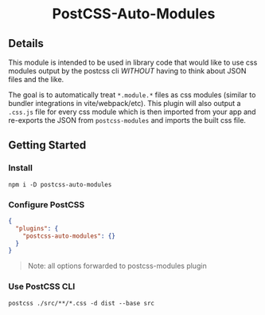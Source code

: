 <h1 align="center">PostCSS-Auto-Modules</h1>

## Details
This module is intended to be used in library code that would like to use css modules output by the postcss cli _WITHOUT_ having to think about JSON files and the like.

The goal is to automatically treat `*.module.*` files as css modules (similar to bundler integrations in vite/webpack/etc).
This plugin will also output a `.css.js` file for every css module which is then imported from your app and re-exports the JSON from `postcss-modules` and imports the built css file.

## Getting Started
### Install

```console
npm i -D postcss-auto-modules
```

### Configure PostCSS
```json
{
  "plugins": {
    "postcss-auto-modules": {}
  }
}
```

> Note: all options forwarded to postcss-modules plugin

### Use PostCSS CLI
```console
postcss ./src/**/*.css -d dist --base src
```
